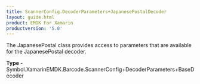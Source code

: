 ```yaml
---
title: ScannerConfig.DecoderParameters+JapanesePostalDecoder
layout: guide.html
product: EMDK For Xamarin 
productversion: '5.0' 
---
```

The JapanesePostal class provides access to parameters that are available for the JapanesePostal decoder.

**Type** - Symbol.XamarinEMDK.Barcode.ScannerConfig+DecoderParameters+BaseDecoder


